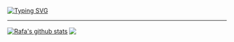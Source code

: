 <a href="https://git.io/typing-svg"><img src="https://readme-typing-svg.demolab.com?font=Caveat&size=32&pause=1000&color=44475A&width=435&lines=Prazer%2C+meu+nome+%C3%A9+Rafaela+Hitomi!" alt="Typing SVG" /></a> <!-- https://readme-typing-svg.demolab.com/demo/ -->

---
<a href="https://github.com/rafahitomi/github-readme-stats"><img align="center" src="https://github-readme-stats.vercel.app/api?username=rafahitomi&show_icons=true&include_all_commits=true&theme=dracula&hide_border=true" alt="Rafa's github stats"></a>
<a href="https://github.com/rafahitomi/github-readme-stats"><img align="center" src="https://github-readme-stats.vercel.app/api/top-langs/?username=rafahitomi&layout=compact&theme=graywhite&hide_border=true"></a>











